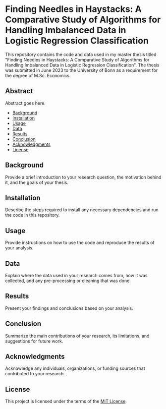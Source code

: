 # Finding Needles in Haystacks: A Comparative Study of Algorithms for Handling Imbalanced Data in Logistic Regression Classification

This repository contains the code and data used in my master thesis titled "Finding Needles in Haystacks: A Comparative Study of Algorithms for Handling Imbalanced Data in Logistic Regression Classification". The thesis was submitted in June 2023 to the University of Bonn as a requirement for the degree of M.Sc. Economics.

## Abstract

Abstract goes here.

- [Background](#background)
- [Installation](#installation)
- [Usage](#usage)
- [Data](#data)
- [Results](#results)
- [Conclusion](#conclusion)
- [Acknowledgments](#acknowledgments)
- [License](#license)

## Background

Provide a brief introduction to your research question, the motivation behind it, and the goals of your thesis.

## Installation

Describe the steps required to install any necessary dependencies and run the code in this repository.

## Usage

Provide instructions on how to use the code and reproduce the results of your analysis.

## Data

Explain where the data used in your research comes from, how it was collected, and any pre-processing or cleaning that was done.

## Results

Present your findings and conclusions based on your analysis.

## Conclusion

Summarize the main contributions of your research, its limitations, and suggestions for future work.

## Acknowledgments

Acknowledge any individuals, organizations, or funding sources that contributed to your research.

## License

This project is licensed under the terms of the [MIT License](https://opensource.org/licenses/MIT).